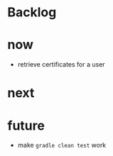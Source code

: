 # Backlog

# now
* retrieve certificates for a user

# next

# future

* make `gradle clean test` work